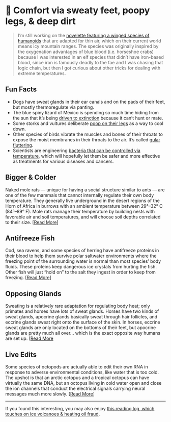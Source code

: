# 📗 Comfort via sweaty feet, poopy legs, & deep dirt

> I’m still working on the [novelette featuring a winged species of humanoids](https://newsletter.eleanorkonik.com/arctic-birds/) that are adapted for thin air, which on their current world means icy mountain ranges. The species was originally inspired by the oxygenation advantages of blue blood (i.e. horseshoe crabs) because I was interested in an elf species that didn’t have iron-based blood, since iron is famously deadly to the fae and I was chasing that logic chain, but then I got curious about other tricks for dealing with extreme temperatures. 

## Fun Facts
 
* Dogs have sweat glands in their ear canals and on the pads of their feet, but mostly thermoregulate via panting. 
* The blue spiny lizard of Mexico is spending so much time hiding from the sun that it’s being [driven to extinction](https://www.nationalgeographic.com/animals/article/100513-science-environment-lizards-global-warming-extinctions) because it can’t hunt or mate.
* Some storks and vultures deliberate [poop on their legs](https://www.smithsonianmag.com/science-nature/panting-pooping-8-weird-ways-animals-keep-cool-180952226/?page=2) as a way to cool down. 
* Other species of birds vibrate the muscles and bones of their throats to expose the moist membranes in their throats to the air. It’s called [gular fluttering](https://asknature.org/strategy/gular-fluttering-dissipates-heat/). 
* Scientists are engineering [bacteria that can be controlled via temperature](https://www.caltech.edu/about/news/biologists-give-bacteria-thermostat-controls-52968), which will hopefully let them be safer and more effective as treatments for various diseases and cancers. 

## Bigger & Colder 

Naked mole rats — unique for having a social structure similar to ants — are one of the few mammals that cannot internally regulate their own body temperature. They generally live underground in the desert regions of the Horn of Africa in burrows with an ambient temperature between 29°–32° C (84°–89° F). Mole rats manage their temperature by building nests with favorable air and soil temperatures, and will choose soil depths correlated to their size. [[Read More](https://pubmed.ncbi.nlm.nih.gov/26590451/)] 

## Antifreeze Fish

Cod, sea ravens, and some species of herring have antifreeze proteins in their blood to help them survive polar saltwater environments where the freezing point of the surrounding water is normal than most species’ body fluids. These proteins keep dangerous ice crystals from hurting the fish. Other fish will just “hold on” to the salt they ingest in order to keep from freezing. [[Read More](https://thefisheriesblog.com/2017/12/11/how-do-fish-handle-cold-water/)] 

## Opposing Glands

Sweating is a relatively rare adaptation for regulating body heat; only primates and horses have lots of sweat glands. Horses have two kinds of sweat glands, apocrine glands basically sweat through hair follicles, and eccrine glands sweat right onto the surface of the skin. In horses, eccrine sweat glands are only located on the bottoms of their feet, but apocrine glands are pretty much all over… which is the exact opposite way humans are set up. [[Read More](https://www.horsehealthproducts.com/horsemans-report/equine-health/anatomy-of-your-horses-skin) 

## Live Edits

Some species of octopods are actually able to edit their own RNA in response to adverse environmental conditions, like water that is too cold. The upshot is that an arctic octopus and a tropical octopus can have virtually the same DNA, but an octopus living in cold water open and close the ion channels that conduct the electrical signals carrying neural messages much more slowly. [[Read More](https://www.livescience.com/17767-octopi-adapt-chilly-waters.html)] 

* * * 

<div class=infobox>If you found this interesting, you may also enjoy <a href=”https://eleanorkonik.com/heating-oil-fire-volcanoes/”>this reading log, which touches on ice volcanoes & heating oil fraud</a>.</div>